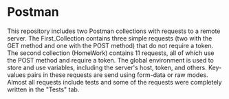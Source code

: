 # Postman
This repository includes two Postman collections with requests to a remote server.
The First_Collection contains three simple requests (two with the GET method and one with the POST method) that do not require a token.
The second collection (HomeWork) contains 11 requests, all of which use the POST method and require a token. The global environment is used to store and use variables, including the server's host, token, and others. Key-values pairs in these requests are send using form-data or raw modes. Almost all requests include tests and some of the requests were completely written in the "Tests" tab.


